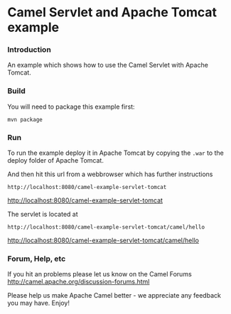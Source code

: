 # Camel Servlet and Apache Tomcat example


### Introduction
An example which shows how to use the Camel Servlet with Apache Tomcat.

### Build
You will need to package this example first:

	mvn package

### Run

To run the example deploy it in Apache Tomcat by copying the `.war` to the
deploy folder of Apache Tomcat.

And then hit this url from a webbrowser which has further
instructions

	http://localhost:8080/camel-example-servlet-tomcat
<http://localhost:8080/camel-example-servlet-tomcat>

The servlet is located at

	http://localhost:8080/camel-example-servlet-tomcat/camel/hello
<http://localhost:8080/camel-example-servlet-tomcat/camel/hello>

### Forum, Help, etc

If you hit an problems please let us know on the Camel Forums
	<http://camel.apache.org/discussion-forums.html>

Please help us make Apache Camel better - we appreciate any feedback you may
have.  Enjoy!
